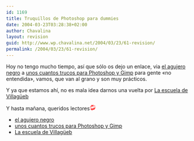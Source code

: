 ```yaml
---
id: 1169
title: Truquillos de Photoshop para dummies
date: 2004-03-23T03:28:38+02:00
author: Chavalina
layout: revision
guid: http://www.wp.chavalina.net/2004/03/23/61-revision/
permalink: /2004/03/23/61-revision/
---
```

Hoy no tengo mucho tiempo, as&iacute; que s&oacute;lo os dejo un enlace, via <a href="http://www.agujero.com" target="_blank">el agujero negro</a> a <a href="http://www.villanos.net/escuela/tps/tps_00.html" target="_blank">unos cuantos trucos para Photoshop y Gimp</a> para gente «no entendida», vamos, que van al grano y son muy prácticos.

Y ya que estamos ah&iacute;, no es mala idea darnos una vuelta por <a href="http://www.villanos.net/escuela/index.html" target="_blank">La escuela de Villag&uuml;eb</a>

Y hasta ma&ntilde;ana, queridos lectores![beso](/imagenes/emoticonos/beso.gif) 

  * <a href="http://www.agujero.com" target="_blank">el agujero negro</a>
  * <a href="http://www.villanos.net/escuela/tps/tps_00.html" target="_blank">unos cuantos trucos para Photoshop y Gimp</a>
  * <a href="http://www.villanos.net/escuela/index.html" target="_blank">La escuela de Villag&uuml;eb</a>